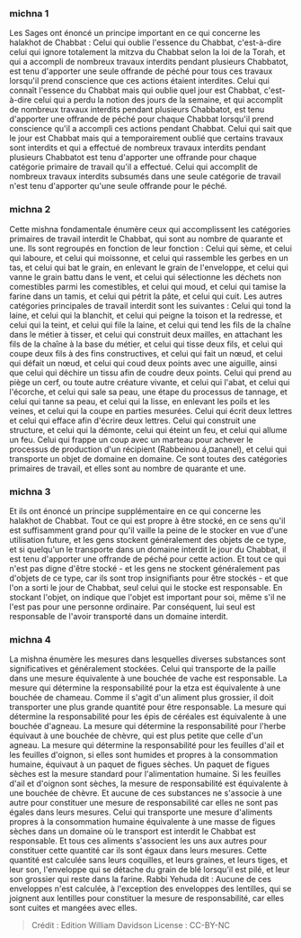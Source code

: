 
### michna 1
Les Sages ont énoncé un principe important en ce qui concerne les halakhot de Chabbat : Celui qui oublie l'essence du Chabbat, c'est-à-dire celui qui ignore totalement la mitzva du Chabbat selon la loi de la Torah, et qui a accompli de nombreux travaux interdits pendant plusieurs Chabbatot, est tenu d'apporter une seule offrande de péché pour tous ces travaux lorsqu'il prend conscience que ces actions étaient interdites. Celui qui connaît l'essence du Chabbat mais qui oublie quel jour est Chabbat, c'est-à-dire celui qui a perdu la notion des jours de la semaine, et qui accomplit de nombreux travaux interdits pendant plusieurs Chabbatot, est tenu d'apporter une offrande de péché pour chaque Chabbat lorsqu'il prend conscience qu'il a accompli ces actions pendant Chabbat. Celui qui sait que le jour est Chabbat mais qui a temporairement oublié que certains travaux sont interdits et qui a effectué de nombreux travaux interdits pendant plusieurs Chabbatot est tenu d'apporter une offrande pour chaque catégorie primaire de travail qu'il a effectué. Celui qui accomplit de nombreux travaux interdits subsumés dans une seule catégorie de travail n'est tenu d'apporter qu'une seule offrande pour le péché.

### michna 2
Cette mishna fondamentale énumère ceux qui accomplissent les catégories primaires de travail interdit le Chabbat, qui sont au nombre de quarante et une. Ils sont regroupés en fonction de leur fonction : Celui qui sème, et celui qui laboure, et celui qui moissonne, et celui qui rassemble les gerbes en un tas, et celui qui bat le grain, en enlevant le grain de l'enveloppe, et celui qui vanne le grain battu dans le vent, et celui qui sélectionne les déchets non comestibles parmi les comestibles, et celui qui moud, et celui qui tamise la farine dans un tamis, et celui qui pétrit la pâte, et celui qui cuit. Les autres catégories principales de travail interdit sont les suivantes : Celui qui tond la laine, et celui qui la blanchit, et celui qui peigne la toison et la redresse, et celui qui la teint, et celui qui file la laine, et celui qui tend les fils de la chaîne dans le métier à tisser, et celui qui construit deux mailles, en attachant les fils de la chaîne à la base du métier, et celui qui tisse deux fils, et celui qui coupe deux fils à des fins constructives, et celui qui fait un nœud, et celui qui défait un nœud, et celui qui coud deux points avec une aiguille, ainsi que celui qui déchire un tissu afin de coudre deux points. Celui qui prend au piège un cerf, ou toute autre créature vivante, et celui qui l'abat, et celui qui l'écorche, et celui qui sale sa peau, une étape du processus de tannage, et celui qui tanne sa peau, et celui qui la lisse, en enlevant les poils et les veines, et celui qui la coupe en parties mesurées. Celui qui écrit deux lettres et celui qui efface afin d'écrire deux lettres. Celui qui construit une structure, et celui qui la démonte, celui qui éteint un feu, et celui qui allume un feu. Celui qui frappe un coup avec un marteau pour achever le processus de production d'un récipient (Rabbeinou á¸¤ananel), et celui qui transporte un objet de domaine en domaine. Ce sont toutes des catégories primaires de travail, et elles sont au nombre de quarante et une.

### michna 3
Et ils ont énoncé un principe supplémentaire en ce qui concerne les halakhot de Chabbat. Tout ce qui est propre à être stocké, en ce sens qu'il est suffisamment grand pour qu'il vaille la peine de le stocker en vue d'une utilisation future, et les gens stockent généralement des objets de ce type, et si quelqu'un le transporte dans un domaine interdit le jour du Chabbat, il est tenu d'apporter une offrande de péché pour cette action. Et tout ce qui n'est pas digne d'être stocké - et les gens ne stockent généralement pas d'objets de ce type, car ils sont trop insignifiants pour être stockés - et que l'on a sorti le jour de Chabbat, seul celui qui le stocke est responsable. En stockant l'objet, on indique que l'objet est important pour soi, même s'il ne l'est pas pour une personne ordinaire. Par conséquent, lui seul est responsable de l'avoir transporté dans un domaine interdit.

### michna 4
La mishna énumère les mesures dans lesquelles diverses substances sont significatives et généralement stockées. Celui qui transporte de la paille dans une mesure équivalente à une bouchée de vache est responsable. La mesure qui détermine la responsabilité pour la etza est équivalente à une bouchée de chameau. Comme il s'agit d'un aliment plus grossier, il doit transporter une plus grande quantité pour être responsable. La mesure qui détermine la responsabilité pour les épis de céréales est équivalente à une bouchée d'agneau. La mesure qui détermine la responsabilité pour l'herbe équivaut à une bouchée de chèvre, qui est plus petite que celle d'un agneau. La mesure qui détermine la responsabilité pour les feuilles d'ail et les feuilles d'oignon, si elles sont humides et propres à la consommation humaine, équivaut à un paquet de figues sèches. Un paquet de figues sèches est la mesure standard pour l'alimentation humaine. Si les feuilles d'ail et d'oignon sont sèches, la mesure de responsabilité est équivalente à une bouchée de chèvre. Et aucune de ces substances ne s'associe à une autre pour constituer une mesure de responsabilité car elles ne sont pas égales dans leurs mesures. Celui qui transporte une mesure d'aliments propres à la consommation humaine équivalente à une masse de figues sèches dans un domaine où le transport est interdit le Chabbat est responsable. Et tous ces aliments s'associent les uns aux autres pour constituer cette quantité car ils sont égaux dans leurs mesures. Cette quantité est calculée sans leurs coquilles, et leurs graines, et leurs tiges, et leur son, l'enveloppe qui se détache du grain de blé lorsqu'il est pilé, et leur son grossier qui reste dans la farine. Rabbi Yehuda dit : Aucune de ces enveloppes n'est calculée, à l'exception des enveloppes des lentilles, qui se joignent aux lentilles pour constituer la mesure de responsabilité, car elles sont cuites et mangées avec elles.

>Crédit : Edition William Davidson
>License : CC-BY-NC